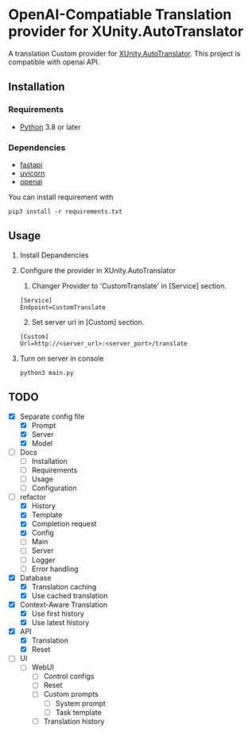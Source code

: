 # OpenAI-Compatiable Translation provider for XUnity.AutoTranslator

A translation Custom provider for [XUnity.AutoTranslator](https://github.com/bbepis/XUnity.AutoTranslator).
This project is compatible with openai API.

## Installation
### Requirements

- [Python](https://www.python.org/downloads/) 3.8 or later

### Dependencies
- [fastapi](https://pypi.org/project/fastapi/)
- [uvicorn](https://pypi.org/project/uvicorn/)
- [openai](https://pypi.org/project/openai/)

You can install requirement with
```
pip3 install -r requirements.txt
```

## Usage
1. Install Depandencies
2. Configure the provider in XUnity.AutoTranslator
    1. Changer Provider to 'CustomTranslate' in [Service] section.
    ```
    [Service]
    Endpoint=CustomTranslate
    ```
    2. Set server url in [Custom] section.
    ```
    [Custom]
    Url=http://<server_url>:<server_port>/translate
    ```

3. Turn on server in console
    ```
    python3 main.py
    ```

## TODO
- [x] Separate config file
    - [x] Prompt
    - [x] Server
    - [x] Model
- [ ] Docs
    - [ ] Installation
    - [ ] Requirements
    - [ ] Usage
    - [ ] Configuration
- [ ] refactor
    - [x] History
    - [x] Template
    - [x] Completion request
    - [x] Config
    - [ ] Main
    - [ ] Server
    - [ ] Logger
    - [ ] Error handling
- [x] Database
    - [x] Translation caching
    - [x] Use cached translation
- [x] Context-Aware Translation
    - [x] Use first history
    - [x] Use latest history
- [x] API
    - [x] Translation
    - [x] Reset
- [ ] UI
    - [ ] WebUI
        - [ ] Control configs
        - [ ] Reset
        - [ ] Custom prompts
            - [ ] System prompt
            - [ ] Task template
        - [ ] Translation history